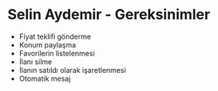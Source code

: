 # Selin Aydemir - Gereksinimler
- Fiyat teklifi gönderme
- Konum paylaşma
- Favorilerin listelenmesi
- İlanı silme
- İlanın satıldı olarak işaretlenmesi
- Otomatik mesaj
